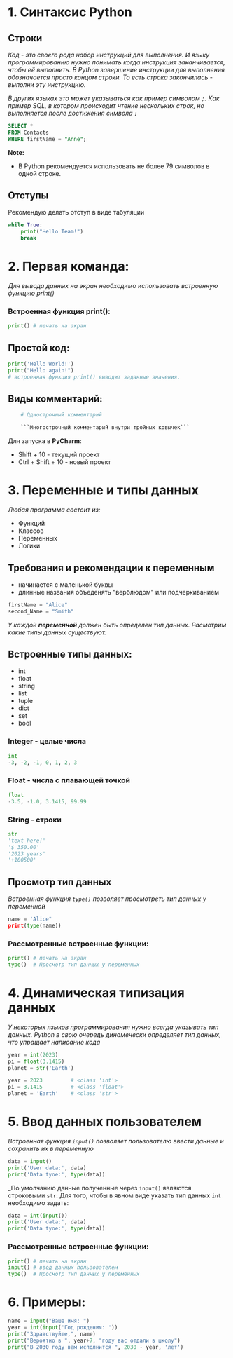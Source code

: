 # 1. Синтаксис Python
## Строки
_Код - это своего рода набор инструкций для выполнения. И языку программированию нужно понимать когда инструкция заканчивается, чтобы её выполнить. В Python завершение инструкции для выполнения обозначается просто концом строки. То есть строка закончилась - выполни эту инструкцию._

_В других языках это может указываться как пример символом `;`. Как пример SQL, в котором происходит чтение нескольких строк, но выполняется после достижения символа `;`_

```sql
SELECT *
FROM Contacts
WHERE firstName = "Anne";
```

**Note:**
- В Python рекомендуется использовать не более 79 символов в одной строке.

## Отступы
Рекомендую делать отступ в виде табуляции
```python
while True:
    print("Hello Team!")
    break
```


# 2. Первая команда:

_Для вывода данных на экран необходимо использовать встроенную функцию print()_

### Встроенная функция print():
```python
print() # печать на экран
```

## Простой код:
```python
print('Hello World!')       
print("Hello again!") 
# встроенная функция print() выводит заданные значения.
```

## Виды комментарий:
```python
    # Однострочный комментарий
```
```python
    ```Многострочный комментарий внутри тройных ковычек```
```




Для запуска в **PyCharm**:
- Shift + 10 - текущий проект
- Ctrl + Shift + 10 - новый проект




# 3. Переменные и типы данных

_Любая программа состоит из:_
- Функций
- Классов
- Переменных
- Логики

## Требования и рекомендации к переменным
- начинается с маленькой буквы
- длинные названия объеденять "верблюдом" или подчеркиванием
```python
firstName = "Alice"
second_Name = "Smith"
```

_У каждой **переменной** должен быть определен тип данных. Расмотрим какие типы данных существуют._

## Встроенные типы данных:
- int
- float
- string
- list
- tuple
- dict
- set
- bool

### Integer - целые числа
```python
int
-3, -2, -1, 0, 1, 2, 3
```

### Float - числа с плавающей точкой
```python
float
-3.5, -1.0, 3.1415, 99.99
```

### String - строки
```python
str
'text here!'
'$ 350.00'
'2023 years'
'+100500'
```

## Просмотр тип данных
_Встроенная функция `type()` позволяет просмотреть тип данных у переменной_

```python
name = 'Alice"
print(type(name))
```


### Рассмотренные встроенные функции:
```python
print() # печать на экран
type()  # Просмотр тип данных у переменных
```


# 4. Динамическая типизация данных
_У некоторых языков программирования нужно всегда указывать тип данных. Python в свою очередь динамечески определяет тип данных, что упращает написание кода_

```python
year = int(2023)        
pi = float(3.1415)       
planet = str('Earth')    
```

```python
year = 2023         # <class 'int'>
pi = 3.1415         # <class 'float'>
planet = 'Earth'    # <class 'str'>
```

# 5. Ввод данных пользователем
_Встроенная функция `input()` позволяет пользователю ввести данные и сохранить их в переменную_

```python
data = input()
print('User data:', data)
print('Data tyoe:', type(data))
```

_По умолчанию данные полученные через `input()` являются строковыми `str`. Для того, чтобы в явном виде указать тип данных `int` необходимо задать:
```python
data = int(input())
print('User data:', data)
print('Data tyoe:', type(data))
```

### Рассмотренные встроенные функции:
```python
print() # печать на экран
input() # ввод данных пользователем
type()  # Просмотр тип данных у переменных
```

# 6. Примеры:

```python
name = input("Ваше имя: ")
year = int(input('Год рождения: '))
print("Здравствуйте,", name)
print("Вероятно в ", year+7, "году вас отдали в школу")
print("В 2030 году вам исполнится ", 2030 - year, 'лет')
```
